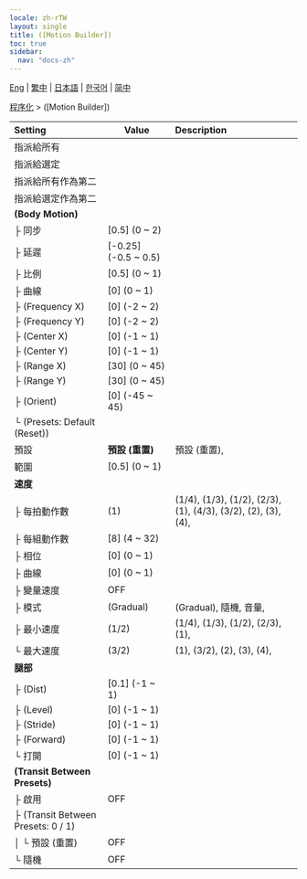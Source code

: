 ```yaml
---
locale: zh-rTW
layout: single
title: ([Motion Builder])
toc: true
sidebar:
  nav: "docs-zh"
---
```

[Eng](/dancexr/menu/2025.4/motion/motion_builder) | [繁中](/tw/dancexr/menu/2025.4/motion/motion_builder) | [日本語](/jp/dancexr/menu/2025.4/motion/motion_builder) | [한국어](/kr/dancexr/menu/2025.4/motion/motion_builder) | [简中](/zh/dancexr/menu/2025.4/motion/motion_builder)

[程序化](../menu#程序化) > ([Motion Builder])



| Setting | Value | Description |
| :--- | --- | :--- |
| 指派給所有 || 
| 指派給選定 || 
| 指派給所有作為第二 || 
| 指派給選定作為第二 || 
| **(Body Motion)** | | 
| ├ 同步 | [0.5] (0 ~ 2) | 
| ├ 延遲 | [-0.25] (-0.5 ~ 0.5) | 
| ├ 比例 | [0.5] (0 ~ 1) | 
| ├ 曲線 | [0] (0 ~ 1) | 
| ├ (Frequency X) | [0] (-2 ~ 2) | 
| ├ (Frequency Y) | [0] (-2 ~ 2) | 
| ├ (Center X) | [0] (-1 ~ 1) | 
| ├ (Center Y) | [0] (-1 ~ 1) | 
| ├ (Range X) | [30] (0 ~ 45) | 
| ├ (Range Y) | [30] (0 ~ 45) | 
| ├ (Orient) | [0] (-45 ~ 45) | 
| └ (Presets: Default (Reset)) || 
|   預設 | **預設 (重置)** | 預設 (重置),  |
| 範圍 | [0.5] (0 ~ 1) | 
| **速度** | | 
| ├ 每拍動作數 | (1) | (1/4), (1/3), (1/2), (2/3), (1), (4/3), (3/2), (2), (3), (4), 
| ├ 每組動作數 | [8] (4 ~ 32) | 
| ├ 相位 | [0] (0 ~ 1) | 
| ├ 曲線 | [0] (0 ~ 1) | 
| ├ 變量速度 | OFF | 
| ├ 模式 | (Gradual) | (Gradual), 隨機, 音量, 
| ├ 最小速度 | (1/2) | (1/4), (1/3), (1/2), (2/3), (1), 
| └ 最大速度 | (3/2) | (1), (3/2), (2), (3), (4), 
| **腿部** | | 
| ├ (Dist) | [0.1] (-1 ~ 1) | 
| ├ (Level) | [0] (-1 ~ 1) | 
| ├ (Stride) | [0] (-1 ~ 1) | 
| ├ (Forward) | [0] (-1 ~ 1) | 
| └ 打開 | [0] (-1 ~ 1) | 
| **(Transit Between Presets)** | | 
| ├ 啟用 | OFF | 
| ├ (Transit Between Presets: 0 / 1) || 
| │ └ 預設 (重置) | OFF | 
| └ 隨機 | OFF | 
